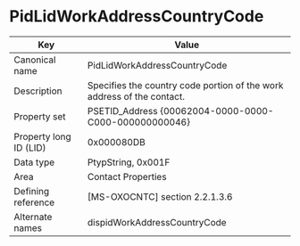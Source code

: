 # PidLidWorkAddressCountryCode

| Key | Value |
|---|---|
| Canonical name | PidLidWorkAddressCountryCode |
| Description | Specifies the country code portion of the work address of the contact. |
| Property set | PSETID_Address {00062004-0000-0000-C000-000000000046} |
| Property long ID (LID) | 0x000080DB |
| Data type | PtypString, 0x001F |
| Area | Contact Properties |
| Defining reference | [MS-OXOCNTC] section 2.2.1.3.6 |
| Alternate names | dispidWorkAddressCountryCode |
